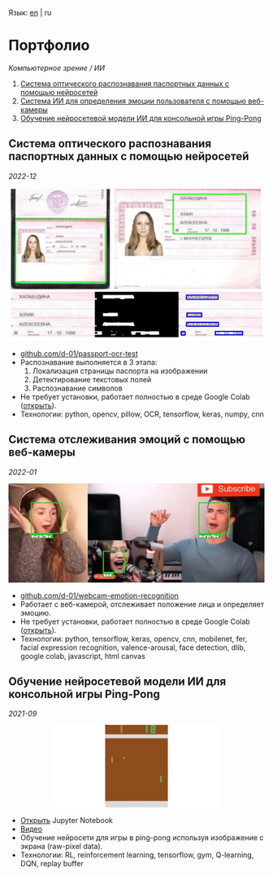 Язык: [en](README.md) | ru

# Портфолио

*Компьютерное зрение / ИИ*

1. [Система оптического распознавания паспортных данных с помощью нейросетей](#passport-ocr)
1. [Система ИИ для определения эмоции пользователя с помощью веб-камеры](#webcam-emotion-recognition)
1. [Обучение нейросетевой модели ИИ для консольной игры Ping-Pong](#pong-ai)

<a id="passport-ocr"></a>

## Система оптического распознавания паспортных данных с помощью нейросетей

*2022-12*

![passport-ocr](img/passport-ocr.jpg)

* [github.com/d-01/passport-ocr-test](https://github.com/d-01/passport-ocr-test)
* Распознавание выполняется в 3 этапа:
  1. Локализация страницы паспорта на изображении
  1. Детектирование текстовых полей
  1. Распознавание символов
* Не требует установки, работает полностью в среде Google Colab ([открыть](https://colab.research.google.com/drive/1c3nP5v1tXdU9bPQe59H3ZFRu5TWkMCcU)).
* Технологии: python, opencv, pillow, OCR, tensorflow, keras, numpy, cnn

<a id="webcam-emotion-recognition"></a>

## Система отслеживания эмоций с помощью веб-камеры

*2022-01*

<p align="center"><img src="img/6.jpg" style="zoom: 67%;" /></p>

* [github.com/d-01/webcam-emotion-recognition](https://github.com/d-01/webcam-emotion-recognition)
* Работает с веб-камерой, отслеживает положение лица и определяет эмоцию.
* Не требует установки, работает полностью в среде Google Colab ([открыть](https://colab.research.google.com/drive/1cvAZvsXXbZHi--QFNJDfTJEGB1JapKvo?usp=sharing)).
* Технологии: python, tensorflow, keras, opencv, cnn, mobilenet, fer, facial expression recognition, valence-arousal, face detection, dlib, google colab, javascript, html canvas

<a id="pong-ai"></a>

## Обучение нейросетевой модели ИИ для консольной игры Ping-Pong

*2021-09*

<p align="center"><img src="img/4.png" style="zoom:67%;" /></p>

* [Открыть](https://d-01.github.io/static/jupyter-export/pong-ai.html) Jupyter Notebook
* [Видео](img/pong-q-learning-demo.mp4)
* Обучение нейросети для игры в ping-pong используя изображение с экрана (raw-pixel data).
* Технологии: RL, reinforcement learning, tensorflow, gym, Q-learning, DQN, replay buffer

